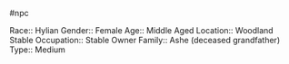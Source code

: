 #npc 

Race:: Hylian
Gender:: Female
Age:: Middle Aged
Location:: Woodland Stable
Occupation:: Stable Owner
Family:: Ashe (deceased grandfather)
Type:: Medium
